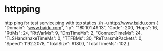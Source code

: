 # httpping
http ping for test service
ping with tcp statics
./h -u http://www.baidu.com
{
	"Domain": "www.baidu.com",
	"Ip": "180.101.49.13",
	"Code": 200,
	"Hops": 16,
	"RttMs": 24,
	"RttVarMs": 9,
	"DnsTimeMs": 2,
	"ConnectTimeMs": 24,
	"TLSHandshakeTimeMs": 0,
	"TTFBMs": 30,
	"ReTransmitPackets": 0,
	"Speed": 1192.2078,
	"TotalSize": 91800,
	"TotalTimeMs": 102
}
